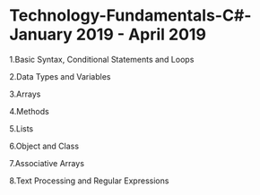 # Technology-Fundamentals-C#-January 2019 - April 2019

1.Basic Syntax, Conditional Statements and Loops

2.Data Types and Variables

3.Arrays

4.Methods

5.Lists

6.Object and Class

7.Associative Arrays

8.Text Processing and Regular Expressions
